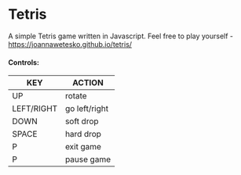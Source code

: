 # Tetris

A simple Tetris game written in Javascript. 
Feel free to play yourself - https://joannawetesko.github.io/tetris/

#### Controls:

| KEY | ACTION |
|--|--|
| UP | rotate |
| LEFT/RIGHT | go left/right |
| DOWN | soft drop |
| SPACE | hard drop |
| P | exit game |
| P | pause game |
